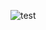 ![test](https://user-images.githubusercontent.com/50347938/210640639-a2a3a632-90f5-475d-8b27-f076cce73165.png)
